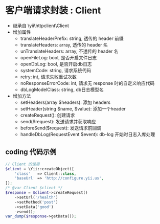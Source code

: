 # 客户端请求封装 : Client
- 继承自 \yii\httpclient\Client
- 增加属性
    - translateHeaderPrefix: string, 透传的 header 前缀
    - translateHeaders: array, 透传的 header 名
    - unTranslateHeaders: array, 不透传的 header 名
    - openFileLog: bool, 是否开启文件日志
    - openDbLog: bool, 是否开启db日志
    - systemCode: string, 请求系统代码
    - retry: int, 请求失败重试次数
    - noResponseErrorCode: int, 请求无 response 时的自定义响应代码
    - dbLogModelClass: string, db日志模型名
- 增加方法
    - setHeaders(array $headers): 添加 headers
    - setHeader(string $name, $value): 添加一个header
    - createRequest(): 创建请求
    - send($request): 发送请求并获取响应
    - beforeSend($request): 发送请求前回调
    - handleDbLog(RequestEvent $event): db-log 开始时日志入库处理


## coding 代码示例
```php
// Client 的使用
$client = \Yii::createObject([
    'class'   => Client::class,
    'baseUrl' => 'http://configure.yii.us',
]);
/* @var Client $client */
$response = $client->createRequest()
    ->setUrl('/health')
    ->setMethod('post')
    ->setData('good')
    ->send();
var_dump($response->getData());
```
